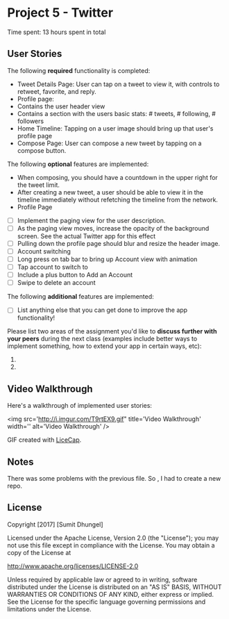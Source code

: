 # Project 5 - Twitter

Time spent: 13 hours spent in total

## User Stories

The following **required** functionality is completed:

-  Tweet Details Page: User can tap on a tweet to view it, with controls to retweet, favorite, and reply.
-  Profile page:
-  Contains the user header view
-  Contains a section with the users basic stats: # tweets, # following, # followers
-  Home Timeline: Tapping on a user image should bring up that user's profile page
-  Compose Page: User can compose a new tweet by tapping on a compose button.

The following **optional** features are implemented:

-  When composing, you should have a countdown in the upper right for the tweet limit.
-  After creating a new tweet, a user should be able to view it in the timeline immediately without refetching the timeline from the network.
-  Profile Page
- [ ] Implement the paging view for the user description.
- [ ] As the paging view moves, increase the opacity of the background screen. See the actual Twitter app for this effect
- [ ] Pulling down the profile page should blur and resize the header image.
- [ ] Account switching
- [ ] Long press on tab bar to bring up Account view with animation
- [ ] Tap account to switch to
- [ ] Include a plus button to Add an Account
- [ ] Swipe to delete an account

The following **additional** features are implemented:

- [ ] List anything else that you can get done to improve the app functionality!

Please list two areas of the assignment you'd like to **discuss further with your peers** during the next class (examples include better ways to implement something, how to extend your app in certain ways, etc):

1. 
2. 

## Video Walkthrough 

Here's a walkthrough of implemented user stories:

<img src='http://i.imgur.com/T9rtEX9.gif" title='Video Walkthrough' width='' alt='Video Walkthrough' />

GIF created with [LiceCap](http://www.cockos.com/licecap/).

## Notes

There was some problems with the previous file. So , I had to create a new repo.

## License

Copyright [2017] [Sumit Dhungel]

Licensed under the Apache License, Version 2.0 (the "License");
you may not use this file except in compliance with the License.
You may obtain a copy of the License at

http://www.apache.org/licenses/LICENSE-2.0

Unless required by applicable law or agreed to in writing, software
distributed under the License is distributed on an "AS IS" BASIS,
WITHOUT WARRANTIES OR CONDITIONS OF ANY KIND, either express or implied.
See the License for the specific language governing permissions and
limitations under the License.





